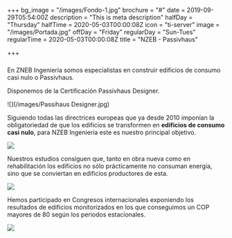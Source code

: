 +++
bg_image = "/images/Fondo-1.jpg"
brochure = "#"
date = 2019-09-29T05:54:00Z
description = "This is meta description"
halfDay = "Thursday"
halfTime = 2020-05-03T00:00:08Z
icon = "ti-server"
image = "/images/Portada.jpg"
offDay = "Friday"
regularDay = "Sun-Tues"
regularTime = 2020-05-03T00:00:08Z
title = "NZEB - Passivhaus"

+++
### 

En ZNEB Ingeniería somos especialistas en construir edificios de consumo casi nulo o Passivhaus.

Disponemos de la Certificación Passivhaus Designer.

![](/images/Passihaus Designer.jpg)

Siguiendo todas las directrices europeas que ya desde 2010 imponían la obligatoriedad de que los edificios se transformen en **edificios de consumo casi nulo**, para NZEB Ingeniería este es nuestro principal objetivo.

![](/images/Tubos.jpg)

Nuestros estudios consiguen que, tanto en obra nueva como en rehabilitación los edificios no sólo prácticamente no consuman energía, sino que se conviertan en edificios productores de esta.

![](/images/PHPP_WEB.jpg)

Hemos participado en Congresos internacionales exponiendo los resultados de edificios monitorizados en los que conseguimos un COP mayores de 80 según los periodos estacionales.

![](/images/Passiv.jpg)